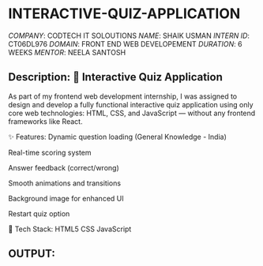 # INTERACTIVE-QUIZ-APPLICATION
*COMPANY*: CODTECH IT SOLOUTIONS
*NAME*: SHAIK USMAN
*INTERN ID*: CT06DL976
*DOMAIN*: FRONT END WEB DEVELOPEMENT
*DURATION*: 6 WEEKS
*MENTOR*: NEELA SANTOSH

## Description: 📘 Interactive Quiz Application
As part of my frontend web development internship, I was assigned to design and develop a fully functional interactive quiz application using only core web technologies: HTML, CSS, and JavaScript — without any frontend frameworks like React.

✨ Features:
Dynamic question loading (General Knowledge - India)

Real-time scoring system

Answer feedback (correct/wrong)

Smooth animations and transitions

Background image for enhanced UI

Restart quiz option

🔧 Tech Stack:
HTML5
CSS
JavaScript

## OUTPUT: 
